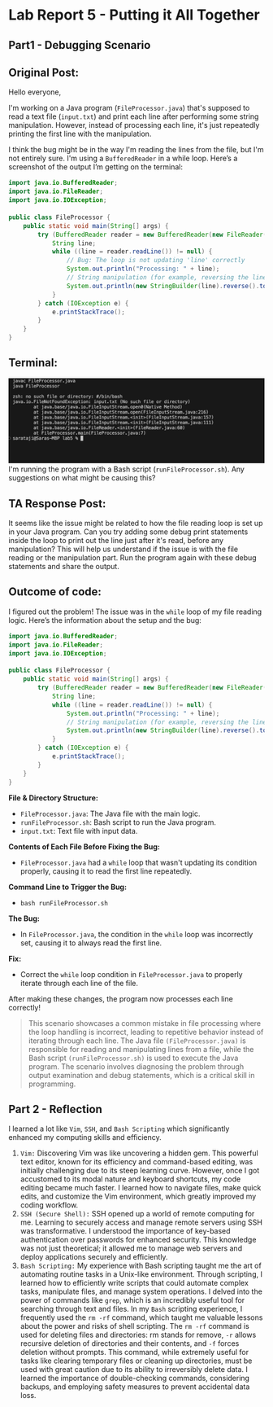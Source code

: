 
# Lab Report 5 - Putting it All Together
## Part1 - Debugging Scenario

## Original Post: 
Hello everyone,

I'm working on a Java program (`FileProcessor.java`) that's supposed to read a text file (`input.txt`) and print each line after performing some string manipulation. However, instead of processing each line, it's just repeatedly printing the first line with the manipulation. 

I think the bug might be in the way I'm reading the lines from the file, but I'm not entirely sure. I'm using a `BufferedReader` in a while loop. Here’s a screenshot of the output I’m getting on the terminal:
```java
import java.io.BufferedReader;
import java.io.FileReader;
import java.io.IOException;

public class FileProcessor {
    public static void main(String[] args) {
        try (BufferedReader reader = new BufferedReader(new FileReader("input.txt"))) {
            String line;
            while ((line = reader.readLine()) != null) {
                // Bug: The loop is not updating 'line' correctly
                System.out.println("Processing: " + line);
                // String manipulation (for example, reversing the line)
                System.out.println(new StringBuilder(line).reverse().toString());
            }
        } catch (IOException e) {
            e.printStackTrace();
        }
    }
}
```
## Terminal: 
![Image](runp.png)
I'm running the program with a Bash script (`runFileProcessor.sh`). Any suggestions on what might be causing this?

## TA Response Post: 

It seems like the issue might be related to how the file reading loop is set up in your Java program. Can you try adding some debug print statements inside the loop to print out the line just after it's read, before any manipulation? This will help us understand if the issue is with the file reading or the manipulation part. Run the program again with these debug statements and share the output.

## Outcome of code: 
I figured out the problem! The issue was in the `while` loop of my file reading logic. Here’s the information about the setup and the bug:

```java
import java.io.BufferedReader;
import java.io.FileReader;
import java.io.IOException;

public class FileProcessor {
    public static void main(String[] args) {
        try (BufferedReader reader = new BufferedReader(new FileReader("input.txt"))) {
            String line;
            while ((line = reader.readLine()) != null) {
                System.out.println("Processing: " + line);
                // String manipulation (for example, reversing the line)
                System.out.println(new StringBuilder(line).reverse().toString());
            }
        } catch (IOException e) {
            e.printStackTrace();
        }
    }
}
```

**File & Directory Structure:**
- `FileProcessor.java`: The Java file with the main logic.
- `runFileProcessor.sh`: Bash script to run the Java program.
- `input.txt`: Text file with input data.

**Contents of Each File Before Fixing the Bug:**
- `FileProcessor.java` had a `while` loop that wasn't updating its condition properly, causing it to read the first line repeatedly.

**Command Line to Trigger the Bug:**
- `bash runFileProcessor.sh`

**The Bug:**
- In `FileProcessor.java`, the condition in the `while` loop was incorrectly set, causing it to always read the first line.

**Fix:**
- Correct the `while` loop condition in `FileProcessor.java` to properly iterate through each line of the file.

After making these changes, the program now processes each line correctly!

> This scenario showcases a common mistake in file processing where the loop handling is incorrect, leading to repetitive behavior instead of iterating through each line. The Java file `(FileProcessor.java)` is responsible for reading and manipulating lines from a file, while the Bash script `(runFileProcessor.sh)` is used to execute the Java program. The scenario involves diagnosing the problem through output examination and debug statements, which is a critical skill in programming.

## Part 2 - Reflection

I learned a lot like `Vim`, `SSH`, and `Bash Scripting` which significantly enhanced my computing skills and efficiency.

1. `Vim:` Discovering Vim was like uncovering a hidden gem. This powerful text editor, known for its efficiency and command-based editing, was initially challenging due to its steep learning curve. However, once I got accustomed to its modal nature and keyboard shortcuts, my code editing became much faster. I learned how to navigate files, make quick edits, and customize the Vim environment, which greatly improved my coding workflow.
2. `SSH (Secure Shell):` SSH opened up a world of remote computing for me. Learning to securely access and manage remote servers using SSH was transformative. I understood the importance of key-based authentication over passwords for enhanced security. This knowledge was not just theoretical; it allowed me to manage web servers and deploy applications securely and efficiently.
3. `Bash Scripting:` My experience with Bash scripting taught me the art of automating routine tasks in a Unix-like environment. Through scripting, I learned how to efficiently write scripts that could automate complex tasks, manipulate files, and manage system operations. I delved into the power of commands like `grep`, which is an incredibly useful tool for searching through text and files.
In my `Bash` scripting experience, I frequently used the `rm -rf` command, which taught me valuable lessons about the power and risks of shell scripting. The `rm -rf` command is used for deleting files and directories: rm stands for remove, `-r` allows recursive deletion of directories and their contents, and `-f` forces deletion without prompts. This command, while extremely useful for tasks like clearing temporary files or cleaning up directories, must be used with great caution due to its ability to irreversibly delete data. I learned the importance of double-checking commands, considering backups, and employing safety measures to prevent accidental data loss.
